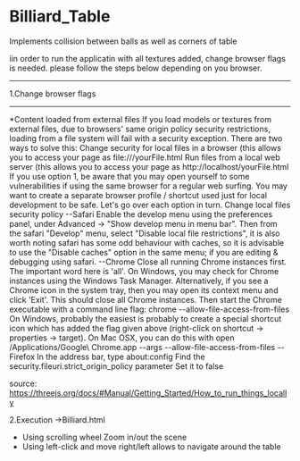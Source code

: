 # Billiard_Table
Implements collision between balls as well as corners of table 


iin order to run the applicatin with all textures added, change browser flags is needed. please follow the steps below depending on you browser.
***************************
1.Change browser flags
***************************
*Content loaded from external files
If you load models or textures from external files, due to browsers' same origin policy security restrictions, loading from a file system will fail with a security exception. 
There are two ways to solve this:
Change security for local files in a browser (this allows you to access your page as 
file:///yourFile.html
Run files from a local web server (this allows you to access your page as 
http://localhost/yourFile.html
If you use option 1, be aware that you may open yourself to some vulnerabilities if using the same browser for a regular web surfing. You may want to create a separate browser profile / shortcut used just for local development to be safe. Let's go over each option in turn. 
Change local files security policy
--Safari
Enable the develop menu using the preferences panel, under Advanced -> "Show develop menu in menu bar". 
Then from the safari "Develop" menu, select "Disable local file restrictions", it is also worth noting safari has some odd behaviour with caches, so it is advisable to use the "Disable caches" option in the same menu; if you are editing & debugging using safari. 
--Chrome
Close all running Chrome instances first. The important word here is 'all'.
On Windows, you may check for Chrome instances using the Windows Task Manager. Alternatively, if you see a Chrome icon in the system tray, then you may open its context menu and click 'Exit'. This should close all Chrome instances. 
Then start the Chrome executable with a command line flag:
chrome --allow-file-access-from-files
On Windows, probably the easiest is probably to create a special shortcut icon which has added the flag given above (right-click on shortcut -> properties -> target). 
On Mac OSX, you can do this with
open /Applications/Google\ Chrome.app --args --allow-file-access-from-files
--Firefox
In the address bar, type 
about:config
Find the 
security.fileuri.strict_origin_policy
parameter 
Set it to false 

source: https://threejs.org/docs/#Manual/Getting_Started/How_to_run_things_locally


2.Execution ->Billiard.html
* Using scrolling wheel Zoom in/out the scene
* Using left-click and move right/left allows to navigate around the table 
